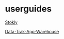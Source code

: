 # userguides

<a href="https://nitor-plus.github.io/userguides/stokly/">Stokly</a>

<a href="https://nitor-plus.github.io/userguides/">Data-Trak-App-Warehouse</a>
